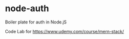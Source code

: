 # node-auth
Boiler plate for auth in Node.jS 

Code Lab for https://www.udemy.com/course/mern-stack/
